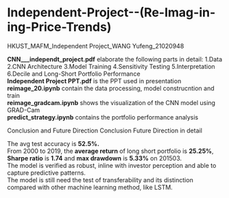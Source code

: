# Independent-Project--(Re-Imag-in-ing-Price-Trends)
HKUST_MAFM_Independent Project_WANG Yufeng_21020948

**CNN___independt_project.pdf** elaborate the following parts in detail: 1.Data 2.CNN Architecture 3.Model Training 4.Sensitivity Testing 5.Interpretation 6.Decile and Long-Short Portfolio Performance  
**Independent Project PPT.pdf** is the PPT used in presentation  
**reimage_20.ipynb** contain the data processing, model construcntion and train  
**reimage_gradcam.ipynb** shows the visualization of the CNN model using GRAD-Cam  
**predict_strategy.ipynb** contains the portfolio performance analysis  

Conclusion and Future Direction
Conclusion
Future Direction
 in detail 

The avg test accuracy is **52.5%.**  
From 2000 to 2019, the **average return** of long short portfolio is **25.25%**, **Sharpe ratio** is **1.74** and **max drawdown** is **5.33%** on 201503.  
The model is verified as robust, inline with investor perception and able to capture predictive patterns.  
The model is still need the test of transferability and its distinction compared with other machine learning method, like LSTM.
